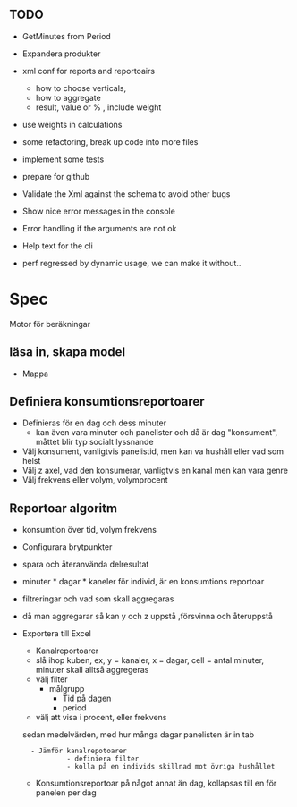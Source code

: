 ## TODO

- GetMinutes from Period
- Expandera produkter














- xml conf for reports and reportoairs
  - how to choose verticals, 
  - how to aggregate
  - result, value or % , include weight
- use weights in calculations
- some refactoring, break up code into more files
- implement some tests
- prepare for github

- Validate the Xml against the schema to avoid other bugs
- Show nice error messages in the console
- Error handling if the arguments are not ok
- Help text for the cli

- perf regressed by dynamic usage, we can make it without.. 

# Spec
Motor för beräkningar

## läsa in, skapa model
- Mappa

## Definiera konsumtionsreportoarer
- Definieras för en dag och dess minuter
  - kan även vara minuter och panelister och då är dag "konsument", måttet blir typ socialt lyssnande
- Välj konsument, vanligtvis panelistid, men kan va hushåll eller vad som helst
- Välj z axel, vad den konsumerar, vanligtvis en kanal men kan vara genre
- Välj frekvens eller volym, volymprocent

## Reportoar algoritm
- konsumtion över tid, volym frekvens
- Configurara brytpunkter
- spara och återanvända delresultat
- minuter * dagar * kaneler för individ, är en konsumtions reportoar
- filtreringar och vad som skall aggregaras
- då man aggregarar så kan y och z uppstå ,försvinna och återuppstå

- Exportera till Excel
  - Kanalreportoarer
  - slå ihop kuben, ex, y = kanaler, x = dagar, cell = antal minuter, minuter skall alltså aggregeras
  - välj filter
     - målgrupp
       - Tid på dagen
       - period
  - välj att visa i procent, eller frekvens

  sedan medelvärden, med hur många dagar panelisten är in tab
        
        - Jämför kanalrepotoarer
                 - definiera filter 
                 - kolla på en individs skillnad mot övriga hushållet
                 

	- Konsumtionsreportoar på något annat än dag, kollapsas till en för panelen per dag
